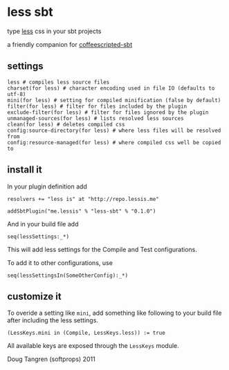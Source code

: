 # less sbt

type [less](http://lesscss.org/) css in your sbt projects

a friendly companion for [coffeescripted-sbt](https://github.com/softprops/coffeescripted-sbt#readme)

## settings

    less # compiles less source files
    charset(for less) # character encoding used in file IO (defaults to utf-8)
    mini(for less) # setting for compiled minification (false by default)
    filter(for less) # filter for files included by the plugin
    exclude-filter(for less) # filter for files ignored by the plugin
    unmanaged-sources(for less) # lists resolved less sources
    clean(for less) # deletes compiled css
    config:source-directory(for less) # where less files will be resolved from
    config:resource-managed(for less) # where compiled css well be copied to
    
## install it

In your plugin definition add

    resolvers += "less is" at "http://repo.lessis.me"
    
    addSbtPlugin("me.lessis" % "less-sbt" % "0.1.0")
    
And in your build file add

    seq(lessSettings:_*)
    
This will add less settings for the Compile and Test configurations.

To add it to other configurations, use

    seq(lessSettingsIn(SomeOtherConfig):_*)

## customize it

To overide a setting like `mini`, add something like following to your build file after including the less settings.

    (LessKeys.mini in (Compile, LessKeys.less)) := true
   
All available keys are exposed through the `LessKeys` module.

Doug Tangren (softprops) 2011
